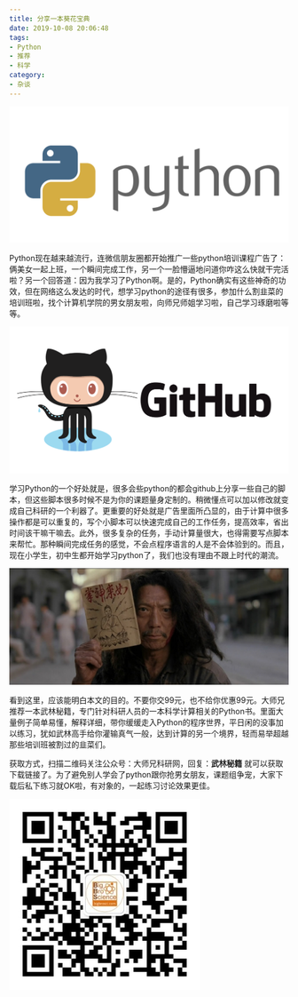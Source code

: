 ```yaml
---
title: 分享一本葵花宝典
date: 2019-10-08 20:06:48
tags: 
- Python
- 推荐
- 科学
category:
- 杂谈
---
```


![](z01/python.png)

Python现在越来越流行，连微信朋友圈都开始推广一些python培训课程广告了：俩美女一起上班，一个瞬间完成工作，另一个一脸懵逼地问道你咋这么快就干完活啦？另一个回答道：因为我学习了Python啊。是的，Python确实有这些神奇的功效，但在网络这么发达的时代，想学习python的途径有很多，参加什么割韭菜的培训班啦，找个计算机学院的男女朋友啦，向师兄师姐学习啦，自己学习琢磨啦等等。

![](z01/github.png)

学习Python的一个好处就是，很多会些python的都会github上分享一些自己的脚本，但这些脚本很多时候不是为你的课题量身定制的。稍微懂点可以加以修改就变成自己科研的一个利器了。更重要的好处就是广告里面所凸显的，由于计算中很多操作都是可以重复的，写个小脚本可以快速完成自己的工作任务，提高效率，省出时间该干嘛干嘛去。此外，很多复杂的任务，手动计算量很大，也得需要写点脚本来帮忙。那种瞬间完成任务的感觉，不会点程序语言的人是不会体验到的。而且，现在小学生，初中生都开始学习python了，我们也没有理由不跟上时代的潮流。

![](z01/book.jpg)

看到这里，应该能明白本文的目的。不要你交99元，也不给你优惠99元。大师兄推荐一本武林秘籍，专门针对科研人员的一本科学计算相关的Python书。里面大量例子简单易懂，解释详细，带你缓缓走入Python的程序世界，平日闲的没事加以练习，犹如武林高手给你灌输真气一般，达到计算的另一个境界，轻而易举超越那些培训班被割过的韭菜们。

获取方式，扫描二维码关注公众号：大师兄科研网，回复：**武林秘籍** 就可以获取下载链接了。为了避免别人学会了python跟你抢男女朋友，课题组争宠，大家下载后私下练习就OK啦，有对象的，一起练习讨论效果更佳。

![](z01/qrcode.jpg)

 
